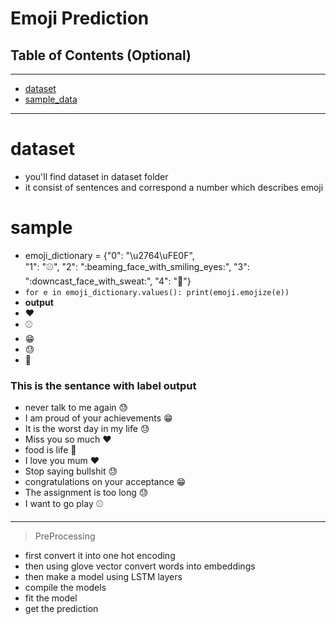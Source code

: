 # Emoji Prediction

## Table of Contents (Optional)
---
- [dataset](#dataset)
- [sample_data](#sample)
---

# dataset
- you'll find dataset in dataset folder
- it consist of sentences and correspond a number which describes emoji

# sample
- emoji_dictionary =
{"0": "\u2764\uFE0F",  
"1": ":baseball:",
"2": ":beaming_face_with_smiling_eyes:",
"3": ":downcast_face_with_sweat:",
"4": ":fork_and_knife:"}
- `for e in emoji_dictionary.values():
    print(emoji.emojize(e)) ` 
- **output**
- ❤️
- ⚾
- 😁
- 😓 
- 🍴


### This is the sentance with label output
- never talk to me again 😓
- I am proud of your achievements 😁
- It is the worst day in my life 😓
- Miss you so much ❤️
- food is life 🍴
- I love you mum ❤️
- Stop saying bullshit 😓
- congratulations on your acceptance 😁
- The assignment is too long  😓
- I want to go play ⚾

---

> PreProcessing


- first convert it into one hot encoding
- then using glove vector convert words into embeddings
- then make a model using LSTM layers 
- compile the models 
- fit the model 
- get the prediction   
